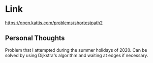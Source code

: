 # Link

https://open.kattis.com/problems/shortestpath2

## Personal Thoughts
Problem that I attempted during the summer holidays of 2020. Can be solved by using Dijkstra's algorithm and waiting at edges if necessary.

